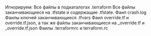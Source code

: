 Игнорируем: 
Все файлы в подкаталогах .terraform
Все файлы заканчивающиеся на .tfstate и содержащие .tfstate.
Фаил crash.log
Фаилы ключей заканчивающиеся .tfvars
Фаил override.tf и override.tf.json, а так же файлы заканчивающиеся на _override.tf и _override.tf.json 
Фаилы .terraformrc и terraform.rc